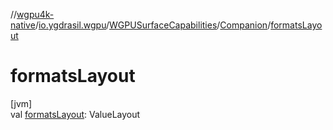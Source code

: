 //[wgpu4k-native](../../../../index.md)/[io.ygdrasil.wgpu](../../index.md)/[WGPUSurfaceCapabilities](../index.md)/[Companion](index.md)/[formatsLayout](formats-layout.md)

# formatsLayout

[jvm]\
val [formatsLayout](formats-layout.md): ValueLayout